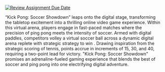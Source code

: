 [![Review Assignment Due Date](https://classroom.github.com/assets/deadline-readme-button-24ddc0f5d75046c5622901739e7c5dd533143b0c8e959d652212380cedb1ea36.svg)](https://classroom.github.com/a/NYIlYkPg)

“Kick Pong: Soccer Showdown” leaps onto the digital stage, transforming the tabletop excitement into a thrilling online video game experience. Within this virtual arena, players engage in fast-paced matches where the precision of ping pong meets the intensity of soccer. Armed with digital paddles, competitors volley a virtual soccer ball across a dynamic digital arena replete with strategic strategy to win . Drawing inspiration from the strategic scoring of tennis, points accrue in increments of 15, 30, and 40, requiring a two-point lead for victory. "Kick Pong: Soccer Showdown" promises an adrenaline-fueled gaming experience that blends the best of soccer and ping pong into one electrifying digital adventure.

